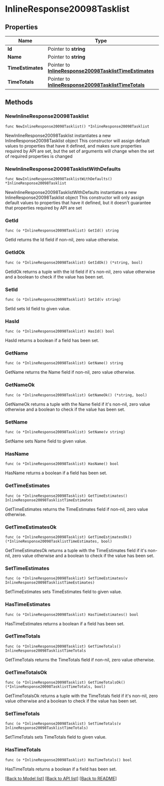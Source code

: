 # InlineResponse20098Tasklist

## Properties

Name | Type | Description | Notes
------------ | ------------- | ------------- | -------------
**Id** | Pointer to **string** |  | [optional] 
**Name** | Pointer to **string** |  | [optional] 
**TimeEstimates** | Pointer to [**InlineResponse20098TasklistTimeEstimates**](inline_response_200_98_tasklist_time_estimates.md) |  | [optional] 
**TimeTotals** | Pointer to [**InlineResponse20098TasklistTimeTotals**](inline_response_200_98_tasklist_time_totals.md) |  | [optional] 

## Methods

### NewInlineResponse20098Tasklist

`func NewInlineResponse20098Tasklist() *InlineResponse20098Tasklist`

NewInlineResponse20098Tasklist instantiates a new InlineResponse20098Tasklist object
This constructor will assign default values to properties that have it defined,
and makes sure properties required by API are set, but the set of arguments
will change when the set of required properties is changed

### NewInlineResponse20098TasklistWithDefaults

`func NewInlineResponse20098TasklistWithDefaults() *InlineResponse20098Tasklist`

NewInlineResponse20098TasklistWithDefaults instantiates a new InlineResponse20098Tasklist object
This constructor will only assign default values to properties that have it defined,
but it doesn't guarantee that properties required by API are set

### GetId

`func (o *InlineResponse20098Tasklist) GetId() string`

GetId returns the Id field if non-nil, zero value otherwise.

### GetIdOk

`func (o *InlineResponse20098Tasklist) GetIdOk() (*string, bool)`

GetIdOk returns a tuple with the Id field if it's non-nil, zero value otherwise
and a boolean to check if the value has been set.

### SetId

`func (o *InlineResponse20098Tasklist) SetId(v string)`

SetId sets Id field to given value.

### HasId

`func (o *InlineResponse20098Tasklist) HasId() bool`

HasId returns a boolean if a field has been set.

### GetName

`func (o *InlineResponse20098Tasklist) GetName() string`

GetName returns the Name field if non-nil, zero value otherwise.

### GetNameOk

`func (o *InlineResponse20098Tasklist) GetNameOk() (*string, bool)`

GetNameOk returns a tuple with the Name field if it's non-nil, zero value otherwise
and a boolean to check if the value has been set.

### SetName

`func (o *InlineResponse20098Tasklist) SetName(v string)`

SetName sets Name field to given value.

### HasName

`func (o *InlineResponse20098Tasklist) HasName() bool`

HasName returns a boolean if a field has been set.

### GetTimeEstimates

`func (o *InlineResponse20098Tasklist) GetTimeEstimates() InlineResponse20098TasklistTimeEstimates`

GetTimeEstimates returns the TimeEstimates field if non-nil, zero value otherwise.

### GetTimeEstimatesOk

`func (o *InlineResponse20098Tasklist) GetTimeEstimatesOk() (*InlineResponse20098TasklistTimeEstimates, bool)`

GetTimeEstimatesOk returns a tuple with the TimeEstimates field if it's non-nil, zero value otherwise
and a boolean to check if the value has been set.

### SetTimeEstimates

`func (o *InlineResponse20098Tasklist) SetTimeEstimates(v InlineResponse20098TasklistTimeEstimates)`

SetTimeEstimates sets TimeEstimates field to given value.

### HasTimeEstimates

`func (o *InlineResponse20098Tasklist) HasTimeEstimates() bool`

HasTimeEstimates returns a boolean if a field has been set.

### GetTimeTotals

`func (o *InlineResponse20098Tasklist) GetTimeTotals() InlineResponse20098TasklistTimeTotals`

GetTimeTotals returns the TimeTotals field if non-nil, zero value otherwise.

### GetTimeTotalsOk

`func (o *InlineResponse20098Tasklist) GetTimeTotalsOk() (*InlineResponse20098TasklistTimeTotals, bool)`

GetTimeTotalsOk returns a tuple with the TimeTotals field if it's non-nil, zero value otherwise
and a boolean to check if the value has been set.

### SetTimeTotals

`func (o *InlineResponse20098Tasklist) SetTimeTotals(v InlineResponse20098TasklistTimeTotals)`

SetTimeTotals sets TimeTotals field to given value.

### HasTimeTotals

`func (o *InlineResponse20098Tasklist) HasTimeTotals() bool`

HasTimeTotals returns a boolean if a field has been set.


[[Back to Model list]](../README.md#documentation-for-models) [[Back to API list]](../README.md#documentation-for-api-endpoints) [[Back to README]](../README.md)



